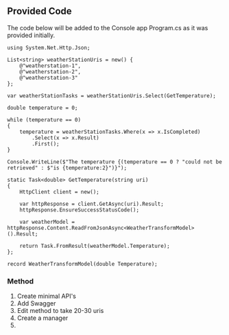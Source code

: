 ## Provided Code

The code below will be added to the Console app Program.cs as it was provided initially. 

```
using System.Net.Http.Json;

List<string> weatherStationUris = new() {
    @"weatherstation-1",
    @"weatherstation-2",
    @"weatherstation-3"
};

var weatherStationTasks = weatherStationUris.Select(GetTemperature);

double temperature = 0;

while (temperature == 0)
{
    temperature = weatherStationTasks.Where(x => x.IsCompleted)
        .Select(x => x.Result)
        .First();
}

Console.WriteLine($"The temperature {(temperature == 0 ? "could not be retrieved" : $"is {temperature:2}")}");

static Task<double> GetTemperature(string uri)
{
    HttpClient client = new();

    var httpResponse = client.GetAsync(uri).Result;
    httpResponse.EnsureSuccessStatusCode();

    var weatherModel = httpResponse.Content.ReadFromJsonAsync<WeatherTransformModel>().Result;

    return Task.FromResult(weatherModel.Temperature);
};

record WeatherTransformModel(double Temperature);
```

### Method

1. Create minimal API's
2. Add Swagger
3. Edit method to take 20-30 uris
4. Create a manager
5. 

